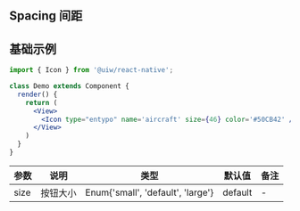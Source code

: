 Spacing 间距
---


## 基础示例

```jsx
import { Icon } from '@uiw/react-native';

class Demo extends Component {
  render() {
    return (
      <View>
        <Icon type="entypo" name='aircraft' size={46} color='#50CB42' />
      </View>
    )
  }
}
```


| 参数 | 说明 | 类型 | 默认值| 备注 |
|------|------|-----|------|------|
| size | 按钮大小 | Enum{'small', 'default', 'large'} | default | - |